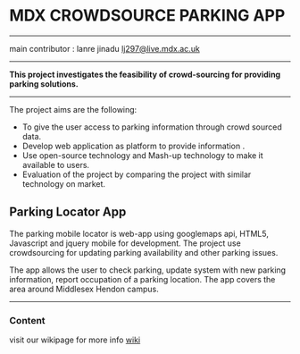 # MDX CROWDSOURCE PARKING APP


---
main contributor : lanre jinadu
lj297@live.mdx.ac.uk



---





**This project investigates the feasibility of crowd-sourcing for providing parking solutions.**



---


The project aims are the following:

* To give the user access to parking information through crowd sourced data.
* Develop web application as platform to provide information .
* Use open-source technology and Mash-up technology to make it available to users.
* Evaluation of the project by comparing the project with similar technology on market.



## Parking Locator App

The parking mobile locator is web-app using googlemaps api, HTML5, Javascript and jquery mobile for development. The project use crowdsourcing for updating parking availability and other parking issues.

The app allows the user to check parking, update system with new parking information, report occupation of a parking location.
The app covers the area around Middlesex Hendon campus.


---



### Content

visit our wikipage for more info
[wiki](https://github.com/lanj/MDX-CrowdParking/wiki)

